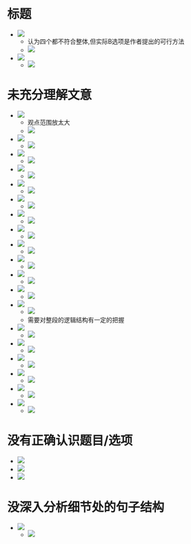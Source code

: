 # 标题
- ![](attachments/Pasted%20image%2020221023115636.png)
	- 认为四个都不符合整体,但实际B选项是作者提出的可行方法
	- ![](attachments/Pasted%20image%2020221023122332.png)
- ![](attachments/Pasted%20image%2020221023120518.png)
	- ![](attachments/Pasted%20image%2020221023120539.png)
# 未充分理解文意
- ![](attachments/Pasted%20image%2020221023115405.png)
	- 观点范围放太大
	- ![](attachments/Pasted%20image%2020221023121201.png)
- ![](attachments/Pasted%20image%2020221023115456.png)
	- ![](attachments/Pasted%20image%2020221023121217.png)
- ![](attachments/Pasted%20image%2020221023120733.png)
	- ![](attachments/Pasted%20image%2020221023120917.png)
- ![](attachments/Pasted%20image%2020221023120801.png)
	- ![](attachments/Pasted%20image%2020221023121006.png)
- ![](attachments/Pasted%20image%2020221023120835.png)
	- ![](attachments/Pasted%20image%2020221023121056.png)
- ![](attachments/Pasted%20image%2020221023120845.png)
	- ![](attachments/Pasted%20image%2020221023121108.png)
- ![](attachments/Pasted%20image%2020221023121443.png)
	- ![](attachments/Pasted%20image%2020221023121525.png)
- ![](attachments/Pasted%20image%2020221023121627.png)
	- ![](attachments/Pasted%20image%2020221023121649.png)
- ![](attachments/Pasted%20image%2020221023122011.png)
	- ![](attachments/Pasted%20image%2020221023122029.png)
- ![](attachments/Pasted%20image%2020221023122050.png)
	- ![](attachments/Pasted%20image%2020221023122138.png)
- ![](attachments/Pasted%20image%2020221023122108.png)
	- ![](attachments/Pasted%20image%2020221023122157.png)
- ![](attachments/Pasted%20image%2020221023122233.png)
	- ![](attachments/Pasted%20image%2020221023122251.png)
- ![](attachments/Pasted%20image%2020221026113535.png)
	- ![](attachments/Pasted%20image%2020221026113640.png)
	- 需要对整段的逻辑结构有一定的把握
- ![](attachments/Pasted%20image%2020221026113551.png)
	- ![](attachments/Pasted%20image%2020221026113724.png)
- ![](attachments/Pasted%20image%2020221026113612.png)
	- ![](attachments/Pasted%20image%2020221026113754.png)
- ![](attachments/Pasted%20image%2020221029144517.png)
	- ![](attachments/Pasted%20image%2020221029144615.png)
- ![](attachments/Pasted%20image%2020221029144535.png)
	- ![](attachments/Pasted%20image%2020221029144632.png)
- ![](attachments/Pasted%20image%2020221029144554.png)
	- ![](attachments/Pasted%20image%2020221029144710.png)
- ![](attachments/Pasted%20image%2020221029144936.png)
	- ![](attachments/Pasted%20image%2020221029145001.png)
# 没有正确认识题目/选项
- ![](attachments/Pasted%20image%2020221023115908.png)
- ![](attachments/Pasted%20image%2020221023121605.png)
- ![](attachments/Pasted%20image%2020221023115558.png)
# 没深入分析细节处的句子结构
- ![](attachments/Pasted%20image%2020221023120414.png)
	- ![](attachments/Pasted%20image%2020221023120433.png)